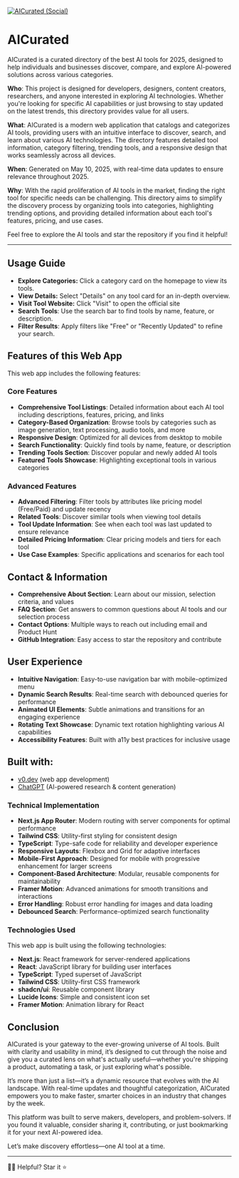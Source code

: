 [![AICurated (Social)](https://custom-icon-badges.demolab.com/badge/AICurated-1A56DB?style=social&logo=aicurated&logoColor=white)](https://aicurated.vercel.app)

# AICurated

AICurated is a curated directory of the best AI tools for 2025, designed to help individuals and businesses discover, compare, and explore AI-powered solutions across various categories.

**Who**: This project is designed for developers, designers, content creators, researchers, and anyone interested in exploring AI technologies. Whether you're looking for specific AI capabilities or just browsing to stay updated on the latest trends, this directory provides value for all users.

**What**: AICurated is a modern web application that catalogs and categorizes AI tools, providing users with an intuitive interface to discover, search, and learn about various AI technologies. The directory features detailed tool information, category filtering, trending tools, and a responsive design that works seamlessly across all devices.

**When**: Generated on May 10, 2025, with real-time data updates to ensure relevance throughout 2025.

**Why**: With the rapid proliferation of AI tools in the market, finding the right tool for specific needs can be challenging. This directory aims to simplify the discovery process by organizing tools into categories, highlighting trending options, and providing detailed information about each tool's features, pricing, and use cases.

Feel free to explore the AI tools and star the repository if you find it helpful!

---

## Usage Guide

- **Explore Categories:** Click a category card on the homepage to view its tools.  
- **View Details:** Select "Details" on any tool card for an in-depth overview.  
- **Visit Tool Website:** Click "Visit" to open the official site
- **Search Tools**: Use the search bar to find tools by name, feature, or description.
- **Filter Results**: Apply filters like "Free" or "Recently Updated" to refine your search.

## Features of this Web App
This web app includes the following features:

### Core Features
- **Comprehensive Tool Listings**: Detailed information about each AI tool including descriptions, features, pricing, and links
- **Category-Based Organization**: Browse tools by categories such as image generation, text processing, audio tools, and more
- **Responsive Design**: Optimized for all devices from desktop to mobile
- **Search Functionality**: Quickly find tools by name, feature, or description
- **Trending Tools Section**: Discover popular and newly added AI tools
- **Featured Tools Showcase**: Highlighting exceptional tools in various categories

### Advanced Features
- **Advanced Filtering**: Filter tools by attributes like pricing model (Free/Paid) and update recency
- **Related Tools**: Discover similar tools when viewing tool details
- **Tool Update Information**: See when each tool was last updated to ensure relevance
- **Detailed Pricing Information**: Clear pricing models and tiers for each tool
- **Use Case Examples**: Specific applications and scenarios for each tool

## Contact & Information
- **Comprehensive About Section**: Learn about our mission, selection criteria, and values
- **FAQ Section**: Get answers to common questions about AI tools and our selection process
- **Contact Options**: Multiple ways to reach out including email and Product Hunt
- **GitHub Integration**: Easy access to star the repository and contribute

## User Experience

- **Intuitive Navigation**: Easy-to-use navigation bar with mobile-optimized menu
- **Dynamic Search Results**: Real-time search with debounced queries for performance
- **Animated UI Elements**: Subtle animations and transitions for an engaging experience
- **Rotating Text Showcase**: Dynamic text rotation highlighting various AI capabilities
- **Accessibility Features**: Built with a11y best practices for inclusive usage

## Built with:

- <a href="https://v0.dev">v0.dev</a> (web app development)
- <a href="https://chagpt.com">ChatGPT</a> (AI-powered research & content generation)

### Technical Implementation

- **Next.js App Router**: Modern routing with server components for optimal performance
- **Tailwind CSS**: Utility-first styling for consistent design
- **TypeScript**: Type-safe code for reliability and developer experience
- **Responsive Layouts**: Flexbox and Grid for adaptive interfaces
- **Mobile-First Approach**: Designed for mobile with progressive enhancement for larger screens
- **Component-Based Architecture**: Modular, reusable components for maintainability
- **Framer Motion**: Advanced animations for smooth transitions and interactions
- **Error Handling**: Robust error handling for images and data loading
- **Debounced Search**: Performance-optimized search functionality

### Technologies Used

This web app is built using the following technologies:

- **Next.js**: React framework for server-rendered applications
- **React**: JavaScript library for building user interfaces
- **TypeScript**: Typed superset of JavaScript
- **Tailwind CSS**: Utility-first CSS framework
- **shadcn/ui**: Reusable component library
- **Lucide Icons**: Simple and consistent icon set
- **Framer Motion**: Animation library for React

## Conclusion

AICurated is your gateway to the ever-growing universe of AI tools. Built with clarity and usability in mind, it’s designed to cut through the noise and give you a curated lens on what's actually useful—whether you're shipping a product, automating a task, or just exploring what's possible.

It’s more than just a list—it’s a dynamic resource that evolves with the AI landscape. With real-time updates and thoughtful categorization, AICurated empowers you to make faster, smarter choices in an industry that changes by the week.

This platform was built to serve makers, developers, and problem-solvers. If you found it valuable, consider sharing it, contributing, or just bookmarking it for your next AI-powered idea.

Let’s make discovery effortless—one AI tool at a time.

---

🙋‍♂ Helpful? Star it ⭐
